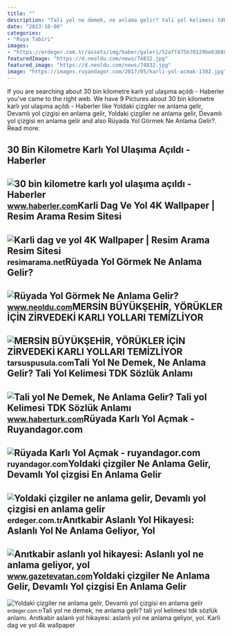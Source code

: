 ```yaml
---
title: ""
description: "Tali yol ne demek, ne anlama gelir? tali yol kelimesi tdk sözlük anlamı"
date: "2023-10-08"
categories:
- "Ruya Tabiri"
images:
- "https://erdeger.com.tr/assets/img/haber/galeri/52aff475b70129be63688a6fb5d7e7c2.jpg"
featuredImage: "https://d.neoldu.com/news/74832.jpg"
featured_image: "https://d.neoldu.com/news/74832.jpg"
image: "https://images.ruyandagor.com/2017/05/karli-yol-acmak-1302.jpg"
---
```


If you are searching about 30 bin kilometre karlı yol ulaşıma açıldı - Haberler you've came to the right web. We have 9 Pictures about 30 bin kilometre karlı yol ulaşıma açıldı - Haberler like Yoldaki çizgiler ne anlama gelir, Devamlı yol çizgisi en anlama gelir, Yoldaki çizgiler ne anlama gelir, Devamlı yol çizgisi en anlama gelir and also Rüyada Yol Görmek Ne Anlama Gelir?. Read more:

30 Bin Kilometre Karlı Yol Ulaşıma Açıldı - Haberler
----------------------------------------------------

 ![30 bin kilometre karlı yol ulaşıma açıldı - Haberler](https://foto.haberler.com/haber/2020/02/16/30-bin-kilometre-karli-yol-ulasima-acildi-12924767_amp.jpg) <small>www.haberler.com</small>Karli Dag Ve Yol 4K Wallpaper | Resim Arama Resim Sitesi
--------------------------------------------------------

 ![Karli dag ve yol 4K Wallpaper | Resim Arama Resim Sitesi](https://resimarama.net/wp-content/uploads/2022/02/Karli-dag-ve-yol-4K-680x500.jpg) <small>resimarama.net</small>Rüyada Yol Görmek Ne Anlama Gelir?
----------------------------------

 ![Rüyada Yol Görmek Ne Anlama Gelir?](https://d.neoldu.com/news/74832.jpg) <small>www.neoldu.com</small>MERSİN BÜYÜKŞEHİR, YÖRÜKLER İÇİN ZİRVEDEKİ KARLI YOLLARI TEMİZLİYOR
-------------------------------------------------------------------

 ![MERSİN BÜYÜKŞEHİR, YÖRÜKLER İÇİN ZİRVEDEKİ KARLI YOLLARI TEMİZLİYOR](https://tarsuspusula.com/wp-content/uploads/2022/05/karli-yol-scaled.jpg) <small>tarsuspusula.com</small>Tali Yol Ne Demek, Ne Anlama Gelir? Tali Yol Kelimesi TDK Sözlük Anlamı
-----------------------------------------------------------------------

 ![Tali yol Ne Demek, Ne Anlama Gelir? Tali yol Kelimesi TDK Sözlük Anlamı](https://im.haberturk.com/nedemek/tali-yol-ne-demek.jpg) <small>www.haberturk.com</small>Rüyada Karlı Yol Açmak - Ruyandagor.com
---------------------------------------

 ![Rüyada Karlı Yol Açmak - ruyandagor.com](https://images.ruyandagor.com/2017/05/karli-yol-acmak-1302.jpg) <small>ruyandagor.com</small>Yoldaki çizgiler Ne Anlama Gelir, Devamlı Yol çizgisi En Anlama Gelir
---------------------------------------------------------------------

 ![Yoldaki çizgiler ne anlama gelir, Devamlı yol çizgisi en anlama gelir](https://erdeger.com.tr/assets/img/haber/galeri/f76706ca202fca50c8427c2d987031f0.jpg) <small>erdeger.com.tr</small>Anıtkabir Aslanlı Yol Hikayesi: Aslanlı Yol Ne Anlama Geliyor, Yol
------------------------------------------------------------------

 ![Anıtkabir aslanlı yol hikayesi: Aslanlı yol ne anlama geliyor, yol](https://i2.gazetevatan.com/i/gazetevatan/75/1200x0/60cb849893215108900e22e1.jpg) <small>www.gazetevatan.com</small>Yoldaki çizgiler Ne Anlama Gelir, Devamlı Yol çizgisi En Anlama Gelir
---------------------------------------------------------------------

 ![Yoldaki çizgiler ne anlama gelir, Devamlı yol çizgisi en anlama gelir](https://erdeger.com.tr/assets/img/haber/galeri/52aff475b70129be63688a6fb5d7e7c2.jpg) <small>erdeger.com.tr</small>Tali yol ne demek, ne anlama gelir? tali yol kelimesi tdk sözlük anlamı. Anıtkabir aslanlı yol hikayesi: aslanlı yol ne anlama geliyor, yol. Karli dag ve yol 4k wallpaper
